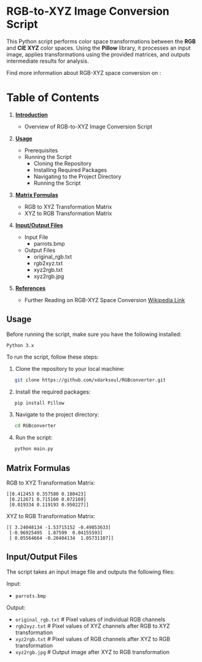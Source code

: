 # RGB-to-XYZ Image Conversion Script

This Python script performs color space transformations between the **RGB** and **CIE XYZ** color spaces. Using the **Pillow** library, it processes an input image, applies transformations using the provided matrices, and outputs intermediate results for analysis.

Find more information about RGB-XYZ space conversion on : 

# Table of Contents

1. **[Introduction](#introduction)**
   - Overview of RGB-to-XYZ Image Conversion Script

2. **[Usage](#usage)**
   - Prerequisites
   - Running the Script
     - Cloning the Repository
     - Installing Required Packages
     - Navigating to the Project Directory
     - Running the Script

3. **[Matrix Formulas](#matrix-formulas)**
   - RGB to XYZ Transformation Matrix
   - XYZ to RGB Transformation Matrix

4. **[Input/Output Files](#inputoutput-files)**
   - Input File
     - parrots.bmp
   - Output Files
     - original_rgb.txt
     - rgb2xyz.txt
     - xyz2rgb.txt
     - xyz2rgb.jpg

5. **[References](#references)**
   - Further Reading on RGB-XYZ Space Conversion [Wikipedia Link](https://en.wikipedia.org/wiki/CIE_1931_color_space#CIE_RGB_color_space)

## Usage

Before running the script, make sure you have the following installed:

   `Python 3.x`

To run the script, follow these steps:

1. Clone the repository to your local machine:
```bash
   git clone https://github.com/xdarksoul/RGBconverter.git
```
2. Install the required packages:
```bash
   pip install Pillow
```
3. Navigate to the project directory:

```bash
   cd RGBconverter
```
4. Run the script:

```bash
   python main.py
```

## Matrix Formulas

RGB to XYZ Transformation Matrix:
```
[[0.412453 0.357580 0.180423]
 [0.212671 0.715160 0.072169]
 [0.019334 0.119193 0.950227]]

```
XYZ to RGB Transformation Matrix:
```
[[ 3.24048134 -1.53715152 -0.49853633]
 [-0.96925495  1.87599  0.04155593]
 [ 0.05564664 -0.20404134  1.05731107]]

```

## Input/Output Files
The script takes an input image file and outputs the following files:
 
Input:
 - `parrots.bmp`

Output:
- `original_rgb.txt`   # Pixel values of individual RGB channels
- `rgb2xyz.txt`        # Pixel values of XYZ channels after RGB to XYZ transformation
- `xyz2rgb.txt`        # Pixel values of RGB channels after XYZ to RGB transformation
- `xyz2rgb.jpg`        # Output image after XYZ to RGB transformation


